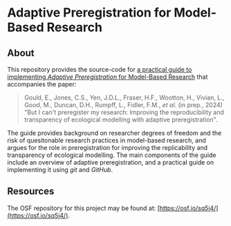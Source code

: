 # Adaptive Preregistration for Model-Based Research

## About

This repository provides the source-code for [a practical guide to implementing _Adaptive Preregistration_ for Model-Based Research](https://egouldo.github.io/EcoConsPreReg/) that accompanies the paper:

> Gould, E., Jones, C.S., Yen, J.D.L., Fraser, H.F., Wootton, H., Vivian, L., Good, M., Duncan, D.H., Rumpff, L., Fidler, F.M., _et al._ (in prep., 2024) "But I can't preregister my research: Improving the reproducibility and transparency of ecological modelling with adaptive preregistration". 

The guide provides background on researcher degrees of freedom and the risk of quesitonable research practices in model-based research, and argues for the role in preregistration for improving the replicability and transparency of ecological modelling. The main components of the guide include an overview of adaptive preregistration, and a practical guide on implementing it using _git_ and _GitHub_.

## Resources

The OSF repository for this project may be found at: [https://osf.io/sq5j4/](https://osf.io/sq5j4/).
